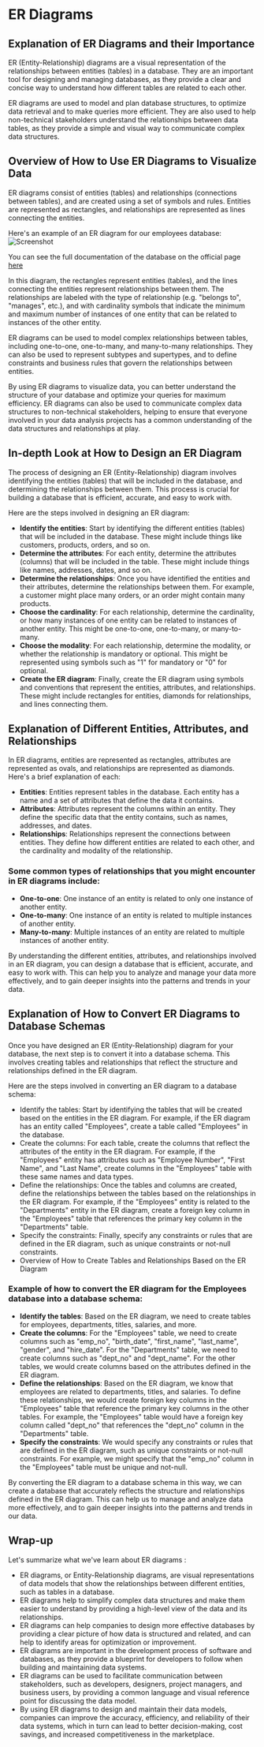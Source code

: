# ER Diagrams

## Explanation of ER Diagrams and their Importance

ER (Entity-Relationship) diagrams are a visual representation of the relationships between entities (tables) in a database. They are an important tool for designing and managing databases, as they provide a clear and concise way to understand how different tables are related to each other.

ER diagrams are used to model and plan database structures, to optimize data retrieval and to make queries more efficient. They are also used to help non-technical stakeholders understand the relationships between data tables, as they provide a simple and visual way to communicate complex data structures.

## Overview of How to Use ER Diagrams to Visualize Data

ER diagrams consist of entities (tables) and relationships (connections between tables), and are created using a set of symbols and rules. Entities are represented as rectangles, and relationships are represented as lines connecting the entities.

Here's an example of an ER diagram for our employees database:
![Screenshot](https://dev.mysql.com/doc/employee/en/images/employees-schema.png)

You can see the full documentation of the database on the official page [here](https://dev.mysql.com/doc/employee/en/sakila-structure.html)


In this diagram, the rectangles represent entities (tables), and the lines connecting the entities represent relationships between them. The relationships are labeled with the type of relationship (e.g. "belongs to", "manages", etc.), and with cardinality symbols that indicate the minimum and maximum number of instances of one entity that can be related to instances of the other entity.

ER diagrams can be used to model complex relationships between tables, including one-to-one, one-to-many, and many-to-many relationships. They can also be used to represent subtypes and supertypes, and to define constraints and business rules that govern the relationships between entities.

By using ER diagrams to visualize data, you can better understand the structure of your database and optimize your queries for maximum efficiency. ER diagrams can also be used to communicate complex data structures to non-technical stakeholders, helping to ensure that everyone involved in your data analysis projects has a common understanding of the data structures and relationships at play.


## In-depth Look at How to Design an ER Diagram

The process of designing an ER (Entity-Relationship) diagram involves identifying the entities (tables) that will be included in the database, and determining the relationships between them. This process is crucial for building a database that is efficient, accurate, and easy to work with.

Here are the steps involved in designing an ER diagram:

- **Identify the entities**: Start by identifying the different entities (tables) that will be included in the database. These might include things like customers, products, orders, and so on.
- **Determine the attributes**: For each entity, determine the attributes (columns) that will be included in the table. These might include things like names, addresses, dates, and so on.
- **Determine the relationships**: Once you have identified the entities and their attributes, determine the relationships between them. For example, a customer might place many orders, or an order might contain many products.
- **Choose the cardinality**: For each relationship, determine the cardinality, or how many instances of one entity can be related to instances of another entity. This might be one-to-one, one-to-many, or many-to-many.
- **Choose the modality**: For each relationship, determine the modality, or whether the relationship is mandatory or optional. This might be represented using symbols such as "1" for mandatory or "0" for optional.
- **Create the ER diagram**: Finally, create the ER diagram using symbols and conventions that represent the entities, attributes, and relationships. These might include rectangles for entities, diamonds for relationships, and lines connecting them.

## Explanation of Different Entities, Attributes, and Relationships

In ER diagrams, entities are represented as rectangles, attributes are represented as ovals, and relationships are represented as diamonds. Here's a brief explanation of each:

- **Entities**: Entities represent tables in the database. Each entity has a name and a set of attributes that define the data it contains.
- **Attributes**: Attributes represent the columns within an entity. They define the specific data that the entity contains, such as names, addresses, and dates.
- **Relationships**: Relationships represent the connections between entities. They define how different entities are related to each other, and the cardinality and modality of the relationship.

### Some common types of relationships that you might encounter in ER diagrams include:

- **One-to-one**: One instance of an entity is related to only one instance of another entity.
- **One-to-many**: One instance of an entity is related to multiple instances of another entity.
- **Many-to-many**: Multiple instances of an entity are related to multiple instances of another entity.

By understanding the different entities, attributes, and relationships involved in an ER diagram, you can design a database that is efficient, accurate, and easy to work with. This can help you to analyze and manage your data more effectively, and to gain deeper insights into the patterns and trends in your data.

## Explanation of How to Convert ER Diagrams to Database Schemas

Once you have designed an ER (Entity-Relationship) diagram for your database, the next step is to convert it into a database schema. This involves creating tables and relationships that reflect the structure and relationships defined in the ER diagram.

Here are the steps involved in converting an ER diagram to a database schema:

- Identify the tables: Start by identifying the tables that will be created based on the entities in the ER diagram. For example, if the ER diagram has an entity called "Employees", create a table called "Employees" in the database.
- Create the columns: For each table, create the columns that reflect the attributes of the entity in the ER diagram. For example, if the "Employees" entity has attributes such as "Employee Number", "First Name", and "Last Name", create columns in the "Employees" table with these same names and data types.
- Define the relationships: Once the tables and columns are created, define the relationships between the tables based on the relationships in the ER diagram. For example, if the "Employees" entity is related to the "Departments" entity in the ER diagram, create a foreign key column in the "Employees" table that references the primary key column in the "Departments" table.
- Specify the constraints: Finally, specify any constraints or rules that are defined in the ER diagram, such as unique constraints or not-null constraints.
- Overview of How to Create Tables and Relationships Based on the ER Diagram

### Example of how to convert the ER diagram for the Employees database into a database schema:

- **Identify the tables**: Based on the ER diagram, we need to create tables for employees, departments, titles, salaries, and more.
- **Create the columns**: For the "Employees" table, we need to create columns such as "emp_no", "birth_date", "first_name", "last_name", "gender", and "hire_date". For the "Departments" table, we need to create columns such as "dept_no" and "dept_name". For the other tables, we would create columns based on the attributes defined in the ER diagram.
- **Define the relationships**: Based on the ER diagram, we know that employees are related to departments, titles, and salaries. To define these relationships, we would create foreign key columns in the "Employees" table that reference the primary key columns in the other tables. For example, the "Employees" table would have a foreign key column called "dept_no" that references the "dept_no" column in the "Departments" table.
- **Specify the constraints**: We would specify any constraints or rules that are defined in the ER diagram, such as unique constraints or not-null constraints. For example, we might specify that the "emp_no" column in the "Employees" table must be unique and not-null.

By converting the ER diagram to a database schema in this way, we can create a database that accurately reflects the structure and relationships defined in the ER diagram. This can help us to manage and analyze data more effectively, and to gain deeper insights into the patterns and trends in our data.

## Wrap-up 

Let's summarize what we've learn about ER diagrams : 

- ER diagrams, or Entity-Relationship diagrams, are visual representations of data models that show the relationships between different entities, such as tables in a database.
- ER diagrams help to simplify complex data structures and make them easier to understand by providing a high-level view of the data and its relationships.
- ER diagrams can help companies to design more effective databases by providing a clear picture of how data is structured and related, and can help to identify areas for optimization or improvement.
- ER diagrams are important in the development process of software and databases, as they provide a blueprint for developers to follow when building and maintaining data systems.
- ER diagrams can be used to facilitate communication between stakeholders, such as developers, designers, project managers, and business users, by providing a common language and visual reference point for discussing the data model.
- By using ER diagrams to design and maintain their data models, companies can improve the accuracy, efficiency, and reliability of their data systems, which in turn can lead to better decision-making, cost savings, and increased competitiveness in the marketplace.

